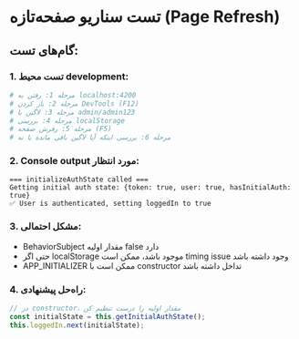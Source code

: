 # تست سناریو صفحه‌تازه (Page Refresh)

## گام‌های تست:

### 1. تست محیط development:
```bash
# مرحله 1: رفتن به localhost:4200
# مرحله 2: باز کردن DevTools (F12)
# مرحله 3: لاگین با admin/admin123
# مرحله 4: بررسی localStorage
# مرحله 5: رفرش صفحه (F5)
# مرحله 6: بررسی اینکه آیا لاگین باقی مانده یا نه
```

### 2. Console output مورد انتظار:
```
=== initializeAuthState called ===
Getting initial auth state: {token: true, user: true, hasInitialAuth: true}
✅ User is authenticated, setting loggedIn to true
```

### 3. مشکل احتمالی:
- BehaviorSubject مقدار اولیه false دارد
- حتی اگر localStorage موجود باشد، ممکن است timing issue وجود داشته باشد
- APP_INITIALIZER ممکن است با constructor تداخل داشته باشد

### 4. راه‌حل پیشنهادی:
```typescript
// در constructor، مقدار اولیه را درست تنظیم کن
const initialState = this.getInitialAuthState();
this.loggedIn.next(initialState);
```
